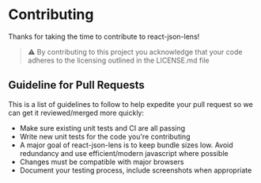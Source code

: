 # Contributing

Thanks for taking the time to contribute to react-json-lens!

> ⚠ By contributing to this project you acknowledge that your code adheres to the licensing outlined in the LICENSE.md file

## Guideline for Pull Requests

This is a list of guidelines to follow to help expedite your pull request so we can get it reviewed/merged more quickly:

- Make sure existing unit tests and CI are all passing
- Write new unit tests for the code you're contributing
- A major goal of react-json-lens is to keep bundle sizes low. Avoid redundancy and use efficient/modern javascript where possible
- Changes must be compatible with major browsers
- Document your testing process, include screenshots when appropriate
